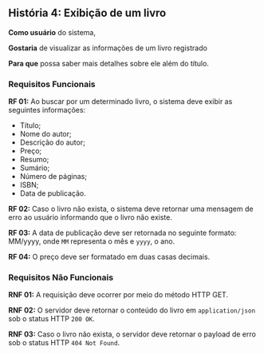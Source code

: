## História 4: Exibição de um livro
**Como usuário** do sistema,

**Gostaria** de visualizar as informações de um livro registrado

**Para que** possa saber mais detalhes sobre ele além do título.

### Requisitos Funcionais

**RF 01:** Ao buscar por um determinado livro, o sistema deve exibir as seguintes informações:
- Título;
- Nome do autor;
- Descrição do autor;
- Preço;
- Resumo;
- Sumário;
- Número de páginas;
- ISBN;
- Data de publicação.

**RF 02:** Caso o livro não exista, o sistema deve retornar uma mensagem de erro ao usuário informando que o livro não existe.

**RF 03:** A data de publicação deve ser retornada no seguinte formato: MM/yyyy, onde `MM` representa o mês e `yyyy`, o ano.

**RF 04:** O preço deve ser formatado em duas casas decimais.

### Requisitos Não Funcionais

**RNF 01:** A requisição deve ocorrer por meio do método HTTP GET.

**RNF 02:** O servidor deve retornar o conteúdo do livro em `application/json` sob o status HTTP `200 OK`.

**RNF 03:** Caso o livro não exista, o servidor deve retornar o payload de erro sob o status HTTP `404 Not Found`.
